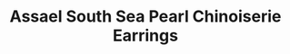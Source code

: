 ---
title: Assael South Sea Pearl Chinoiserie Earrings
description: |
  South Sea Cultured Pearl Drop and Diamond Earrings, 6 Pearl Drops, 10.0 - 12.2mm. Hand set with 122 Diamonds in 18K White Gold, 2.14 ctw.
specs: |
images:
  - assael-south-sea-pearl-chinoiserie-earrings.jpg
category: Couture
tags:
  - earrings
---
